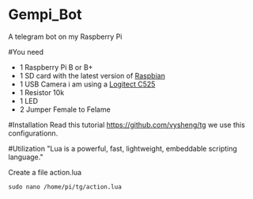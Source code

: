 # Gempi_Bot
A telegram bot on my Raspberry Pi

#You need
- 1 Raspberry Pi B or B+
- 1 SD card with the latest version of [Raspbian](https://www.raspberrypi.org/downloads/raspbian/)
- 1 USB Camera i am using a [Logitect C525](http://www.logitech.com/en-roeu/product/hd-webcam-c525)
- 1 Resistor 10k
- 1 LED
- 2 Jumper Female to Felame

#Installation
Read this tutorial https://github.com/vysheng/tg we use this configurationn.

#Utilization
"Lua is a powerful, fast, lightweight, embeddable scripting language."

Create a file action.lua

<code>sudo nano /home/pi/tg/action.lua
